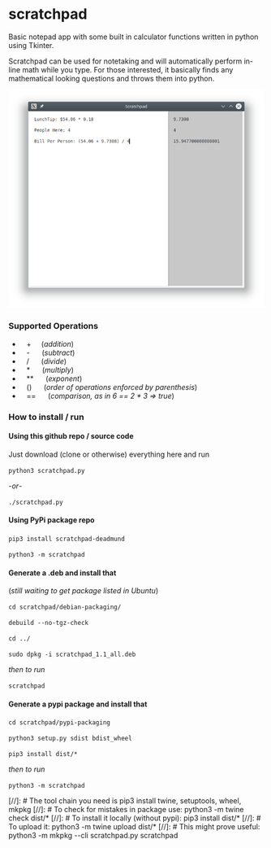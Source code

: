# scratchpad
Basic notepad app with some built in calculator functions written in python using Tkinter.

Scratchpad can be used for notetaking and will automatically perform in-line math while you type.  For those interested, it basically finds any mathematical looking questions and throws them into python.

![Alt](./Screenshot.png "Screenshot1")  

### Supported Operations

* &nbsp;&nbsp; \+ &nbsp;&nbsp;&nbsp;&nbsp;(_addition_)
* &nbsp;&nbsp; \- &nbsp;&nbsp;&nbsp;&nbsp; (_subtract_)
* &nbsp;&nbsp; / &nbsp;&nbsp;&nbsp;&nbsp; (_divide_)
* &nbsp;&nbsp; \* &nbsp;&nbsp;&nbsp;&nbsp; (_multiply_)
* &nbsp;&nbsp; ** &nbsp;&nbsp;&nbsp;&nbsp; (_exponent_)
* &nbsp;&nbsp; () &nbsp;&nbsp;&nbsp;&nbsp; (_order of operations enforced by parenthesis_)
* &nbsp;&nbsp; == &nbsp;&nbsp;&nbsp;&nbsp; (_comparison, as in 6 == 2 * 3 => true_)


### How to install / run
#### Using this github repo / source code
Just download (clone or otherwise) everything here and run

`python3 scratchpad.py`

\-_or_\-

`./scratchpad.py`


#### Using PyPi package repo

`pip3 install scratchpad-deadmund`

`python3 -m scratchpad`



#### Generate a .deb and install that
(_still waiting to get package listed in Ubuntu_)

`cd scratchpad/debian-packaging/`

`debuild --no-tgz-check`

`cd ../`

`sudo dpkg -i scratchpad_1.1_all.deb`

_then to run_

`scratchpad`


#### Generate a pypi package and install that

`cd scratchpad/pypi-packaging`

`python3 setup.py sdist bdist_wheel`

`pip3 install dist/*`

_then to run_

`python3 -m scratchpad`

[//]: # The tool chain you need is pip3 install twine, setuptools, wheel, mkpkg
[//]: # To check for mistakes in package use:  python3 -m twine check dist/*
[//]: # To install it locally  (without pypi):  pip3 install dist/*
[//]: # To upload it:  python3 -m twine upload dist/*
[//]: # This might prove useful:  python3 -m mkpkg --cli scratchpad.py scratchpad